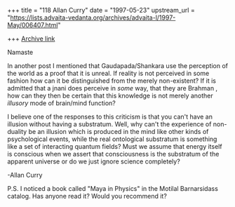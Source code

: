 +++
title = "118 Allan Curry"
date = "1997-05-23"
upstream_url = "https://lists.advaita-vedanta.org/archives/advaita-l/1997-May/006407.html"

+++
[Archive link](https://lists.advaita-vedanta.org/archives/advaita-l/1997-May/006407.html)

Namaste

In another post I mentioned that Gaudapada/Shankara use the perception of
the world as a proof that it is unreal. If reality is not perceived in some
fashion how can it be distinguished from the merely non-existent?  If it is
admitted that a jnani does perceive in *some* way, that they are Brahman ,
how can they then be certain that this knowledge is not merely another
*illusory* mode of brain/mind function?

I believe one of the responses to this criticism is that you can't have an
illusion without having a substratum. Well, why can't the experience of
non-duality be an illusion which is produced in the mind like other kinds
of psychological events, while the real ontological substratum is something
like a set of interacting quantum fields?  Must we assume that energy
itself is conscious when we assert that consciousness is the substratum of
the apparent universe or do we just ignore science completely?

-Allan Curry

P.S.
I noticed a book called "Maya in Physics" in the Motilal Barnarsidass
catalog. Has anyone read it? Would you recommend it?


